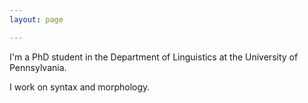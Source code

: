 ```yaml
---
layout: page

---
```


I'm a PhD student in the Department of Linguistics at the University of Pennsylvania.

I work on syntax and morphology.
